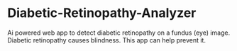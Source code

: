# Diabetic-Retinopathy-Analyzer
Ai powered web app to detect diabetic retinopathy on a fundus (eye) image. Diabetic retinopathy causes blindness. This app can help prevent it.
